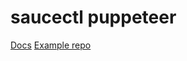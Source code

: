# saucectl puppeteer

[Docs](https://docs.staging.saucelabs.net/testrunner-toolkit/index.html)
[Example repo](https://github.com/saucelabs/saucectl-puppeteer-example/)

